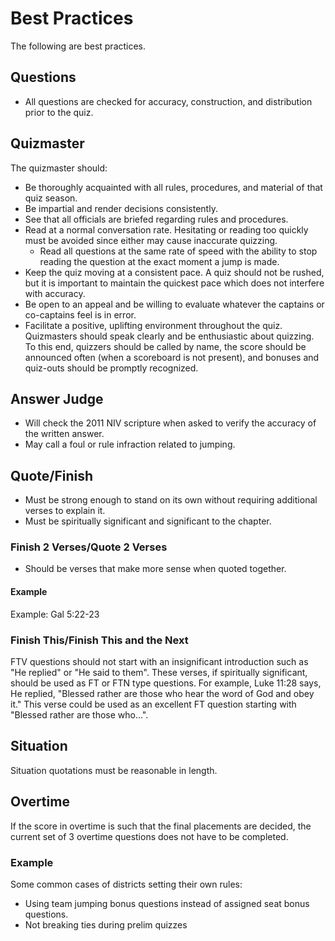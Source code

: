 # Best Practices

The following are best practices.

## Questions

- All questions are checked for accuracy, construction, and distribution prior to the quiz.

## Quizmaster

The quizmaster should:

- Be thoroughly acquainted with all rules, procedures, and material of that quiz season.
- Be impartial and render decisions consistently.
- See that all officials are briefed regarding rules and procedures.
- Read at a normal conversation rate. Hesitating or reading too quickly must be avoided since either may cause inaccurate quizzing.
    - Read all questions at the same rate of speed with the ability to stop reading the question at the exact moment a jump is made.
- Keep the quiz moving at a consistent pace. A quiz should not be rushed, but it is important to maintain the quickest pace which does not interfere with accuracy.
- Be open to an appeal and be willing to evaluate whatever the captains or co-captains feel is in error.
- Facilitate a positive, uplifting environment throughout the quiz. Quizmasters should speak clearly and be enthusiastic about quizzing. To this end, quizzers should be called by name, the score should be announced often (when a scoreboard is not present), and bonuses and quiz-outs should be promptly recognized.

## Answer Judge

- Will check the 2011 NIV scripture when asked to verify the accuracy of the written answer.
- May call a foul or rule infraction related to jumping.

## Quote/Finish

- Must be strong enough to stand on its own without requiring additional verses to explain it.
- Must be spiritually significant and significant to the chapter.

### Finish 2 Verses/Quote 2 Verses

- Should be verses that make more sense when quoted together.

#### Example

Example: Gal 5:22-23

### Finish This/Finish This and the Next

FTV questions should not start with an insignificant introduction such as "He replied" or "He said to them". These verses, if spiritually significant, should be used as FT or FTN type questions. For example, Luke 11:28 says, He replied, "Blessed rather are those who hear the word of God and obey it." This verse could be used as an excellent FT question starting with "Blessed rather are those who...".

## Situation

Situation quotations must be reasonable in length.

## Overtime

If the score in overtime is such that the final placements are decided, the current set of 3 overtime questions does not have to be completed.

### Example

Some common cases of districts setting their own rules:

- Using team jumping bonus questions instead of assigned seat bonus questions.
- Not breaking ties during prelim quizzes
